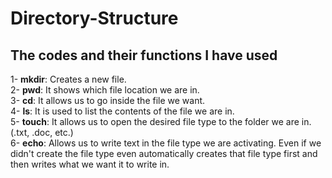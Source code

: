# Directory-Structure
## The codes and their functions I have used

1- **mkdir**: Creates a new file.<br/>
2- **pwd**: It shows which file location we are in.<br/>
3- **cd**: It allows us to go inside the file we want.<br/>
4- **ls**: It is used to list the contents of the file we are in.<br/>
5- **touch**: It allows us to open the desired file type to the folder we are in. (.txt, .doc, etc.)<br/>
6- **echo**: Allows us to write text in the file type we are activating. Even if we didn't create the file type
even automatically creates that file type first and then writes what we want it to write in.
